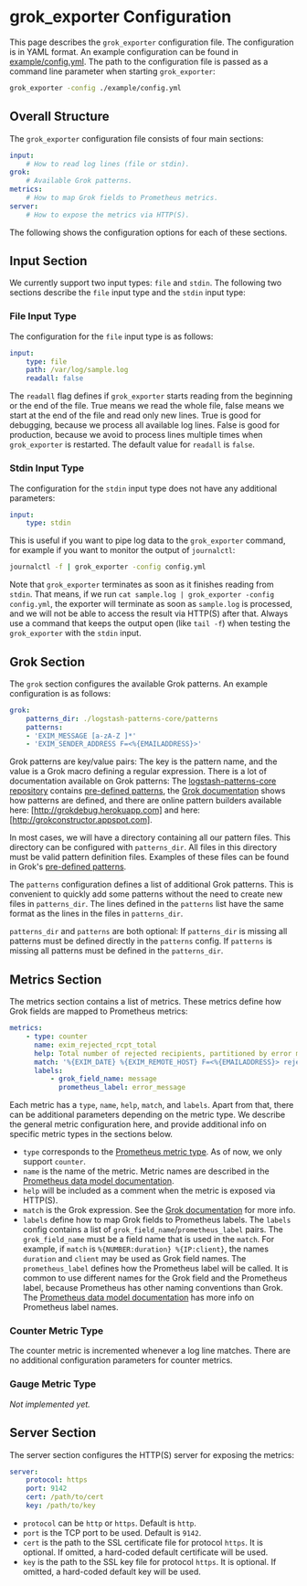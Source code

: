 grok_exporter Configuration
===========================

This page describes the `grok_exporter` configuration file.
The configuration is in YAML format. An example configuration can be found in [example/config.yml].
The path to the configuration file is passed as a command line parameter when starting `grok_exporter`:

```bash
grok_exporter -config ./example/config.yml
```

Overall Structure
-----------------

The `grok_exporter` configuration file consists of four main sections:

```yaml
input:
    # How to read log lines (file or stdin).
grok:
    # Available Grok patterns.
metrics:
    # How to map Grok fields to Prometheus metrics.
server:
    # How to expose the metrics via HTTP(S).
```

The following shows the configuration options for each of these sections.

Input Section
-------------

We currently support two input types: `file` and `stdin`. The following two sections describe the `file` input type and the `stdin` input type:

### File Input Type

The configuration for the `file` input type is as follows:

```yaml
input:
    type: file
    path: /var/log/sample.log
    readall: false
```

The `readall` flag defines if `grok_exporter` starts reading from the beginning or the end of the file.
True means we read the whole file, false means we start at the end of the file and read only new lines.
True is good for debugging, because we process all available log lines.
False is good for production, because we avoid to process lines multiple times when `grok_exporter` is restarted.
The default value for `readall` is `false`.

### Stdin Input Type

The configuration for the `stdin` input type does not have any additional parameters:

```yaml
input:
    type: stdin
```

This is useful if you want to pipe log data to the `grok_exporter` command,
for example if you want to monitor the output of `journalctl`:

```bash
journalctl -f | grok_exporter -config config.yml
```

Note that `grok_exporter` terminates as soon as it finishes reading from `stdin`.
That means, if we run `cat sample.log | grok_exporter -config config.yml`,
the exporter will terminate as soon as `sample.log` is processed,
and we will not be able to access the result via HTTP(S) after that.
Always use a command that keeps the output open (like `tail -f`) when testing the `grok_exporter` with the `stdin` input.

Grok Section
------------

The `grok` section configures the available Grok patterns. An example configuration is as follows:

```yaml
grok:
    patterns_dir: ./logstash-patterns-core/patterns
    patterns:
    - 'EXIM_MESSAGE [a-zA-Z ]*'
    - 'EXIM_SENDER_ADDRESS F=<%{EMAILADDRESS}>'
```

Grok patterns are key/value pairs: The key is the pattern name, and the value is a Grok macro defining a regular expression.
There is a lot of documentation available on Grok patterns: The [logstash-patterns-core repository] contains [pre-defined patterns],
the [Grok documentation] shows how patterns are defined, and there are online pattern builders available
here: [http://grokdebug.herokuapp.com] and here: [http://grokconstructor.appspot.com].

In most cases, we will have a directory containing all our pattern files.
This directory can be configured with `patterns_dir`. All files in this directory must be valid pattern definition files.
Examples of these files can be found in Grok's [pre-defined patterns].

The `patterns` configuration defines a list of additional Grok patterns.
This is convenient to quickly add some patterns without the need to create new files in `patterns_dir`.
The lines defined in the `patterns` list have the same format as the lines in the files in `patterns_dir`.

`patterns_dir` and `patterns` are both optional:
If `patterns_dir` is missing all patterns must be defined directly in the `patterns` config.
If `patterns` is missing all patterns must be defined in the `patterns_dir`.

Metrics Section
---------------

The metrics section contains a list of metrics.
These metrics define how Grok fields are mapped to Prometheus metrics:

```yaml
metrics:
    - type: counter
      name: exim_rejected_rcpt_total
      help: Total number of rejected recipients, partitioned by error message.
      match: '%{EXIM_DATE} %{EXIM_REMOTE_HOST} F=<%{EMAILADDRESS}> rejected RCPT <%{EMAILADDRESS}>: %{EXIM_MESSAGE:message}'
      labels:
          - grok_field_name: message
            prometheus_label: error_message
```

Each metric has a `type`, `name`, `help`, `match`, and `labels`.
Apart from that, there can be additional parameters depending on the metric type.
We describe the general metric configuration here, and provide additional info on specific metric types in the sections below.

* `type` corresponds to the [Prometheus metric type]. As of now, we only support `counter`.
* `name` is the name of the metric. Metric names are described in the [Prometheus data model documentation].
* `help` will be included as a comment when the metric is exposed via HTTP(S).
* `match` is the Grok expression. See the [Grok documentation] for more info.
* `labels` define how to map Grok fields to Prometheus labels.
  The `labels` config contains a list of `grok_field_name`/`prometheus_label` pairs.
  The `grok_field_name` must be a field name that is used in the `match`.
  For example, if `match` is `%{NUMBER:duration} %{IP:client}`, the names `duration` and `client` may be used as Grok field names.
  The `prometheus_label` defines how the Prometheus label will be called.
  It is common to use different names for the Grok field and the Prometheus label,
  because Prometheus has other naming conventions than Grok.
  The [Prometheus data model documentation] has more info on Prometheus label names.

### Counter Metric Type

The counter metric is incremented whenever a log line matches. There are no additional configuration parameters for counter metrics.

### Gauge Metric Type

_Not implemented yet._

Server Section
--------------

The server section configures the HTTP(S) server for exposing the metrics:

```yaml
server:
    protocol: https
    port: 9142
    cert: /path/to/cert
    key: /path/to/key
```

* `protocol` can be `http` or `https`. Default is `http`.
* `port` is the TCP port to be used. Default is `9142`.
* `cert` is the path to the SSL certificate file for protocol `https`. It is optional. If omitted, a hard-coded default certificate will be used.
* `key` is the path to the SSL key file for protocol `https`. It is optional. If omitted, a hard-coded default key will be used.

[example/config.yml]: example/config.yml
[logstash-patterns-core repository]: https://github.com/logstash-plugins/logstash-patterns-core
[pre-defined patterns]: https://github.com/logstash-plugins/logstash-patterns-core/tree/master/patterns
[Grok documentation]: https://www.elastic.co/guide/en/logstash/current/plugins-filters-grok.html
[http://grokdebug.herokuapp.com]: http://grokdebug.herokuapp.com
[http://grokconstructor.appspot.com]: http://grokconstructor.appspot.com
[Prometheus metric type]: https://prometheus.io/docs/concepts/metric_types
[Prometheus data model documentation]: https://prometheus.io/docs/concepts/data_model
[Grok documentation]: https://www.elastic.co/guide/en/logstash/current/plugins-filters-grok.html